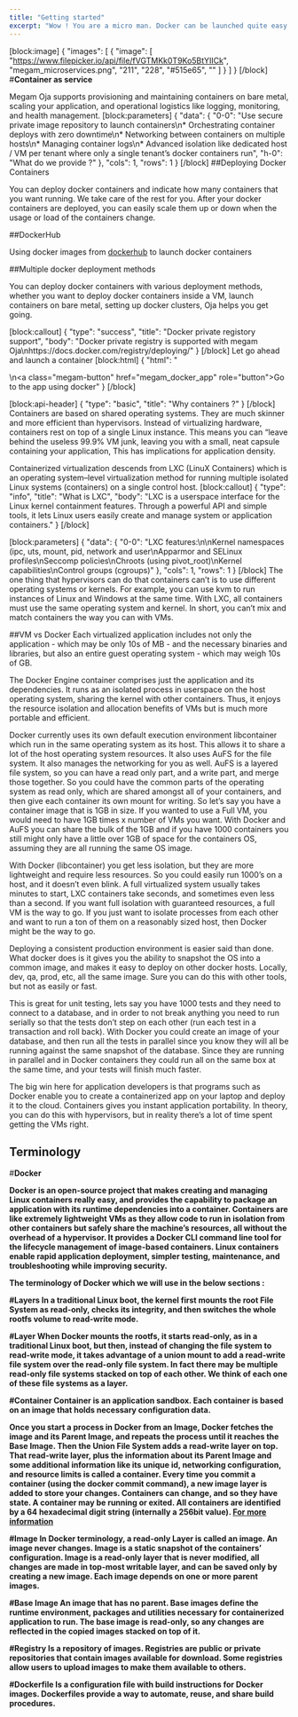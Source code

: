 ```yaml
---
title: "Getting started"
excerpt: "Wow ! You are a micro man. Docker can be launched quite easy."
---
```

[block:image]
{
  "images": [
    {
      "image": [
        "https://www.filepicker.io/api/file/fVGTMKk0T9Ko5BtYIICk",
        "megam_microservices.png",
        "211",
        "228",
        "#515e65",
        ""
      ]
    }
  ]
}
[/block]
#<b>Container as service</b>

Megam Oja supports provisioning and maintaining containers on bare metal, scaling your application, and operational logistics like logging, monitoring, and health management.
[block:parameters]
{
  "data": {
    "0-0": "Use secure private image repository to launch containers\n* Orchestrating container deploys with zero downtime\n* Networking between containers on multiple hosts\n* Managing container logs\n* Advanced isolation like dedicated host / VM per tenant where only a single tenant’s  docker containers run",
    "h-0": "What do we provide ?"
  },
  "cols": 1,
  "rows": 1
}
[/block]
##Deploying Docker Containers 

You can deploy docker containers and indicate how many containers that you want running. We take care of the rest for you. After your docker containers are deployed, you can easily scale them up or down when the usage or load of the containers change.

##DockerHub

Using docker images from [dockerhub](hub.docker.com) to launch docker containers

##Multiple docker deployment methods

You can deploy docker containers with various deployment methods, whether you want to deploy docker containers inside a VM, launch containers on bare metal, setting up docker clusters, Oja helps you get going. 

[block:callout]
{
  "type": "success",
  "title": "Docker private registory support",
  "body": "Docker private registry is supported with megam Oja\nhttps://docs.docker.com/registry/deploying/"
}
[/block]
Let go ahead and launch a container
[block:html]
{
  "html": "<div></div>\n<a class=\"megam-button\" href=\"megam_docker_app\" role=\"button\">Go to the app using docker</a><style></style>"
}
[/block]

[block:api-header]
{
  "type": "basic",
  "title": "Why containers ?"
}
[/block]
Containers are based on shared operating systems. They are much skinner and more efficient than hypervisors. Instead of virtualizing hardware, containers rest on top of a single Linux instance. This means you can “leave behind the useless 99.9% VM junk, leaving you with a small, neat capsule containing your application, This has implications for application density.

Containerized virtualization descends from LXC (LinuX Containers) which is an operating system–level virtualization method for running multiple isolated Linux systems (containers) on a single control host.
[block:callout]
{
  "type": "info",
  "title": "What is LXC",
  "body": "LXC is a userspace interface for the Linux kernel containment features. Through a powerful API and simple tools, it lets Linux users easily create and manage system or application containers."
}
[/block]

[block:parameters]
{
  "data": {
    "0-0": "LXC features:\n\nKernel namespaces (ipc, uts, mount, pid, network and user\nApparmor and SELinux profiles\nSeccomp policies\nChroots (using pivot_root)\nKernel capabilities\nControl groups (cgroups)"
  },
  "cols": 1,
  "rows": 1
}
[/block]
The one thing that hypervisors can do that containers can’t is to use different operating systems or kernels. For example, you can use kvm to run instances of Linux and Windows at the same time. With LXC, all containers must use the same operating system and kernel. In short, you can’t mix and match containers the way you can with VMs.

##VM vs Docker
Each virtualized application includes not only the application - which may be only 10s of MB - and the necessary binaries and libraries, but also an entire guest operating system - which may weigh 10s of GB.

The Docker Engine container comprises just the application and its dependencies. It runs as an isolated process in userspace on the host operating system, sharing the kernel with other containers. Thus, it enjoys the resource isolation and allocation benefits of VMs but is much more portable and efficient.

Docker currently uses its own default execution environment libcontainer which run in the same operating system as its host. This allows it to share a lot of the host operating system resources. It also uses AuFS for the file system. It also manages the networking for you as well. AuFS is a layered file system, so you can have a read only part, and a write part, and merge those together. So you could have the common parts of the operating system as read only, which are shared amongst all of your containers, and then give each container its own mount for writing. So let’s say you have a container image that is 1GB in size. If you wanted to use a Full VM, you would need to have 1GB times x number of VMs you want. With Docker and AuFS you can share the bulk of the 1GB and if you have 1000 containers you still might only have a little over 1GB of space for the containers OS, assuming they are all running the same OS image.

With Docker (libcontainer) you get less isolation, but they are more lightweight and require less resources. So you could easily run 1000’s on a host, and it doesn’t even blink. A full virtualized system usually takes minutes to start, LXC containers take seconds, and sometimes even less than a second. If you want full isolation with guaranteed resources, a full VM is the way to go. If you just want to isolate processes from each other and want to run a ton of them on a reasonably sized host, then Docker might be the way to go.

Deploying a consistent production environment is easier said than done. What docker does is it gives you the ability to snapshot the OS into a common image, and makes it easy to deploy on other docker hosts. Locally, dev, qa, prod, etc, all the same image. Sure you can do this with other tools, but not as easily or fast.

This is great for unit testing, lets say you have 1000 tests and they need to connect to a database, and in order to not break anything you need to run serially so that the tests don’t step on each other (run each test in a transaction and roll back). With Docker you could create an image of your database, and then run all the tests in parallel since you know they will all be running against the same snapshot of the database. Since they are running in parallel and in Docker containers they could run all on the same box at the same time, and your tests will finish much faster.

The big win here for application developers is that programs such as Docker enable you to create a containerized app on your laptop and deploy it to the cloud. Containers gives you instant application portability. In theory, you can do this with hypervisors, but in reality there’s a lot of time spent getting the VMs right.

## Terminology 

#<b>Docker<b>

Docker is an open-source project that makes creating and managing Linux containers really easy, and provides the capability to package an application with its runtime dependencies into a container. Containers are like extremely lightweight VMs as they allow code to run in isolation from other containers but safely share the machine’s resources, all without the overhead of a hypervisor. It provides a Docker CLI command line tool for the lifecycle management of image-based containers. Linux containers enable rapid application deployment, simpler testing, maintenance, and troubleshooting while improving security. 

The terminology of Docker which we will use in the below sections :

#<b>Layers</b>
In a traditional Linux boot, the kernel first mounts the root File System as read-only, checks its integrity, and then switches the whole rootfs volume to read-write mode.

#<b>Layer</b>
When Docker mounts the rootfs, it starts read-only, as in a traditional Linux boot, but then, instead of changing the file system to read-write mode, it takes advantage of a union mount to add a read-write file system over the read-only file system. In fact there may be multiple read-only file systems stacked on top of each other. We think of each one of these file systems as a layer.

#<b>Container</b>
Container is an application sandbox. Each container is based on an image that holds necessary configuration data.

Once you start a process in Docker from an Image, Docker fetches the image and its Parent Image, and repeats the process until it reaches the Base Image. Then the Union File System adds a read-write layer on top. That read-write layer, plus the information about its Parent Image and some additional information like its unique id, networking configuration, and resource limits is called a container. Every time you commit a container (using the docker commit command), a new image layer is added to store your changes. Containers can change, and so they have state. A container may be running or exited. All containers are identified by a 64 hexadecimal digit string (internally a 256bit value). [For more information ](http://docs.docker.com/terms/container)

#<b>Image</b>
In Docker terminology, a read-only Layer is called an image. An image never changes. Image is  a static snapshot of the containers’ configuration. Image is a read-only layer that is never modified, all changes are made in top-most writable layer, and can be saved only by creating a new image. Each image depends on one or more parent images.

#<b>Base Image</b>
An image that has no parent. Base images define the runtime environment, packages and utilities necessary for containerized application to run. The base image is read-only, so any changes are reflected in the copied images stacked on top of it.

#<b>Registry</b>
Is a repository of images. Registries are public or private repositories that contain images available for download. Some registries allow users to upload images to make them available to others.

#<b>Dockerfile</b>
Is a configuration file with build instructions for Docker images. Dockerfiles provide a way to automate, reuse, and share build procedures.